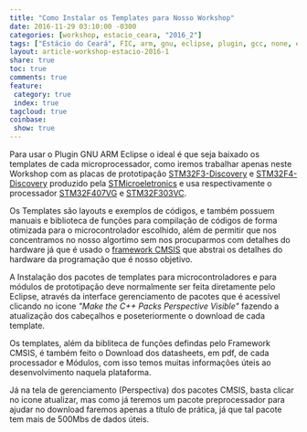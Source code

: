 ```yaml
---
title: "Como Instalar os Templates para Nosso Workshop"
date: 2016-11-29 03:10:00 -0300
categories: [workshop, estacio_ceara, "2016_2"]
tags: ["Estácio do Ceará", FIC, arm, gnu, eclipse, plugin, gcc, none, eabi, Workshop, templates, keyl, stm32f3,stm32f4,stmicroeletronics]
layout: article-workshop-estacio-2016-1
share: true
toc: true
comments: true
feature:
 category: true
 index: true
tagcloud: true
coinbase:
 show: true
---
```


Para usar o Plugin GNU ARM Eclipse o ideal é que seja baixado os templates de cada microprocessador, como iremos trabalhar apenas neste Workshop com as placas de prototipação [STM32F3-Discovery](/arm/cortex-m4/stm/STM32F3-Discovery) e [STM32F4-Discovery](/arm/cortex-m4/stm/STM32F4-Discovery) produzido pela [STMicroeletronics](/arm/cortex-m4/STM/) e usa respectivamente o processador [STM32F407VG](/arm/cortex-m3/stm/STM32F407XX/STM32F407VG) e [STM32F303VC](/arm/cortex-m3/stm/STM32F407XX/STM32F303VC).

<!--more-->

Os Templates são layouts e exemplos de códigos, e também possuem manuais e biblioteca de funções para compilação de códigos de forma otimizada para o microcontrolador escolhido, além de permitir que nos concentramos no nosso algortimo sem nos procuparmos com detalhes do hardware já que é usado o [framework CMSIS](/arm/cortex-m/CMSIS) que abstrai os detalhes do hardware da programação que é nosso  objetivo.

A Instalação dos pacotes de templates para microcontroladores e para módulos de prototipação deve normalmente ser feita diretamente pelo Eclipse, através da interface gerenciamento de pacotes que é acessível clicando no icone _"Make the C++ Packs Perspective Visible"_ fazendo a atualização dos cabeçalhos e poseteriormente o download de cada template.

Os templates, além da bibliteca de funções defindas pelo Framework CMSIS, é também feito o Download dos datasheets, em pdf, de cada processador e Módulos, com isso temos muitas informações úteis ao desenvolvimento naquela plataforma.

Já na tela de gerenciamento (Perspectiva) dos pacotes CMSIS, basta clicar no icone atualizar, mas como já teremos um pacote preprocessador para ajudar no download faremos apenas a título de prática, já que tal pacote tem mais de 500Mbs de dados úteis.



